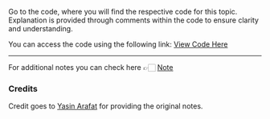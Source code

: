 
Go to the code, where you will find the respective code for this topic. Explanation is provided through comments within the code to ensure clarity and understanding.

You can access the code using the following link:
[View Code Here](https://github.com/AbuTaher003/Machine-Learning-ML-/tree/main/Note#:~:text=26_Ordinal_Encoding_%26_label_encoding.ipynb-,27_One_Hot_Encoding,-.ipynb)

---
For additional notes you can check here 👉🏻 [Note](https://drive.google.com/file/d/1EilKF5PE82W6CHH5Y3N1blEJqH3kp-nx/view)

### Credits

Credit goes to [Yasin Arafat](https://github.com/yasin-arafat-05) for providing the original notes.

